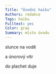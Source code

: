 ```yaml
---
Title: "Úvodní haiku"
Authors: redakce
Tags: haiku
Fulltext: yes
Color: gray
Summary: místo úvodu
---
```

slunce na vodě

a únorový vítr

do plachet duje